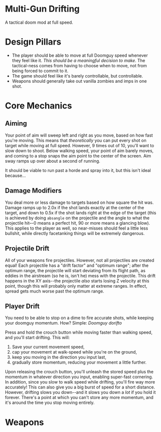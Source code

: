 # Multi-Gun Drifting
A tactical doom mod at full speed.

# Design Pillars
- The player should be able to move at full Doomguy speed whenever they feel like it. *This should be a meaningful decision to make*. The tactical-ness comes from having to choose when to move, not from being forced to commit to it.
- The game should feel like it's barely controllable, but controllable.
- Weapons should generally take out vanilla zombies and imps in one shot.

# Core Mechanics

## Aiming
Your point of aim will sweep left and right as you move, based on how fast you're moving. This means that *theoretically* you can put every shot on target while moving at full speed. However, 9 times out of 10, you'll want to slow down to shoot. Below walking speed, your point of aim barely moves, and coming to a stop snaps the aim point to the center of the screen. Aim sway ramps up over about a second of running.

It should be viable to run past a horde and spray into it, but this isn't ideal because…

## Damage Modifiers
You deal more or less damage to targets based on how square the hit was. Damage ramps up to 2.0x if the shot lands exactly at the center of the target, and down to 0.5x if the shot lands right at the edge of the target (this is achieved by doing `absangle` on the projectile and the angle to what the projectile hit–-0 means a perfect hit, 90 or more means a glancing blow). This applies to the player as well, so near-misses should feel a little less bullshit, while directly facetanking things will be extremely dangerous.

## Projectile Drift
All of your weapons fire projectiles. However, not all projectiles are created equal! Each projectile has a "drift factor" and "optimum range"; after the optimum range, the projectile will start deviating from its flight path, as eddies in the airstream (so he is, isn't he) mess with the projectile. This drift happens in the XY axis--the projectile *also* starts losing Z velocity at this point, though this will probably only matter at extreme ranges. In effect, spread gets much worse past the optimum range.

## Player Drift
You need to be able to stop on a dime to fire accurate shots, while keeping your doomguy momentum. How? Simple: *Doomguy dorifto*

Press and hold the crouch button while moving faster than walking speed, and you'll start drifting. This will:
1. Save your current movement speed,
2. cap your movement at walk-speed while you're on the ground, 
3. keep you moving in the direction you input last, 
4. gradually store momentum, reducing your movement a little further.

Upon releasing the crouch button, you'll unleash the stored speed plus the momentum in whatever direction you input, enabling super-fast cornering. In addition, since you slow to walk speed while drifting, you'll fire way more accurately! This can also give you a big burst of speed for a short distance. However, drifting slows you down--and it slows you down a *lot* if you hold it forever. There's a point at which you can't store any more momentum, and it's around the time you stop moving entirely.

# Weapons
